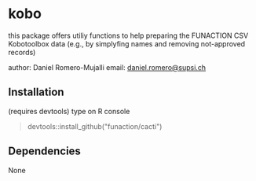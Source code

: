 # kobo
this package offers utiliy functions to help preparing the FUNACTION CSV Kobotoolbox data (e.g., by simplyfing names and removing not-approved records)

author: Daniel Romero-Mujalli
email:  daniel.romero@supsi.ch

## Installation
(requires devtools)
type on R console
> devtools::install_github("funaction/cacti")

## Dependencies
None
